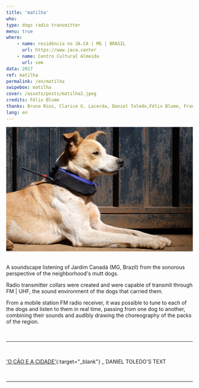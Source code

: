 ```yaml
---
title: 'matilha'
who: 
type: dogs radio transmitter
menu: true
where: 
    - name: residência no JA.CA | MG | BRASIL
      url: https://www.jaca.center
    - name: Centro Cultural Almeida
      url: sem
data: 2017
ref: matilha
permalink: /en/matilha
swipebox: matilha
cover: /assets/posts/matilha2.jpeg
credits: Félix Blume
thanks: Bruno Rios, Clarice G. Lacerda, Daniel Toledo,Félix Blume, Francisca Caporalli, Joana, Matheus Mesquita, Marina Câmara
lang: en
---
```


<img src="../assets/posts/mat6.jpeg" class="img-border">
<br><br>

A soundscape listening of Jardim Canadá (MG, Brazil) from the sonorous perspective of the neighborhood's mutt dogs.

Radio transmitter collars were created and were capable of transmit through FM | UHF, the sound environment of the dogs that carried them.

From a mobile station FM radio receiver, it was possible to tune to each of the dogs and listen to them in real time, passing from one dog to another, combining their sounds and audibly drawing the choreography of the packs of the region.

<br>

---

<br>

['O CÃO E A CIDADE'](http://www.jaca.center/o-cao-e-a-cidade-2/){:target="_blank"} _ DANIEL TOLEDO'S TEXT

<br>


---


